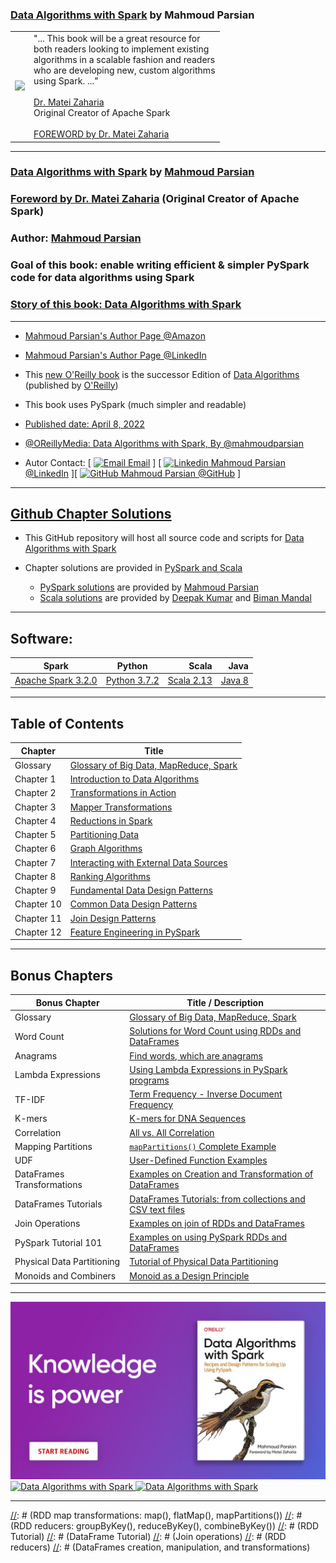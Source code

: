 ### [Data Algorithms with Spark](https://www.oreilly.com/library/view/data-algorithms-with/9781492082378/) by Mahmoud Parsian

<table>
<tr>
<td>
<a href="https://www.oreilly.com/library/view/data-algorithms-with/9781492082378/">
<img src="https://learning.oreilly.com/library/cover/9781492082378/250w/">
</a>
</td>
<td>
"... This  book  will be a  great resource for <br>
both readers looking  to  implement  existing <br>
algorithms in a scalable fashion and readers <br>
who are developing new, custom algorithms  <br>
using Spark. ..." <br>
<br>
<a href="https://cs.stanford.edu/people/matei/">Dr. Matei Zaharia</a><br>
Original Creator of Apache Spark <br>
<br>
<a href="https://github.com/mahmoudparsian/data-algorithms-with-spark/blob/master/docs/FOREWORD_by_Dr_Matei_Zaharia.md">FOREWORD by Dr. Matei Zaharia</a><br>
</td>
</tr>   
</table>


-------

### [Data Algorithms with Spark](https://www.oreilly.com/library/view/data-algorithms-with/9781492082378/) by [Mahmoud Parsian](https://www.linkedin.com/mahmoudparsian/)

### [Foreword by Dr. Matei Zaharia](./docs/FOREWORD_by_Dr_Matei_Zaharia.md) (Original Creator of Apache Spark)

### Author: [Mahmoud Parsian](https://www.linkedin.com/in/mahmoudparsian/) 

### Goal of this book: enable writing efficient & simpler PySpark code for data algorithms using Spark

### [Story of this book: Data Algorithms with Spark](./docs/story_of_book.md)


--------

* [Mahmoud Parsian's Author Page @Amazon](https://www.amazon.com/author/mahmoudparsian/)

* [Mahmoud Parsian's Author Page @LinkedIn](https://www.linkedin.com/mahmoudparsian/)

* This [new O'Reilly book](https://www.oreilly.com/library/view/data-algorithms-with/9781492082378/) 
  is the successor Edition of [Data Algorithms](https://www.oreilly.com/library/view/data-algorithms/9781491906170/) 
  (published by [O'Reilly](https://www.oreilly.com/library/view/data-algorithms-with/9781492082378/))

* This book uses PySpark (much simpler and readable)
	
* [Published date: April 8, 2022](https://www.oreilly.com/library/view/data-algorithms-with/9781492082378/)

* [@OReillyMedia: Data Algorithms with Spark, By @mahmoudparsian](https://twitter.com/OReillyMedia/status/1511796122548903938/)

* Autor Contact: [ [![Email](https://support.microsoft.com/images/Mail-GrayScale.png) Email](mailto:mahmoud.parsian@yahoo.com) ]  [  [![Linkedin](https://i.stack.imgur.com/gVE0j.png) Mahmoud Parsian @LinkedIn](https://www.linkedin.com/mahmoudparsian/) ][  [![GitHub](https://i.stack.imgur.com/tskMh.png) Mahmoud Parsian @GitHub](https://github.com/mahmoudparsian/) ]


-------

## [Github Chapter Solutions](./code/)

* This GitHub repository will host all source code and scripts for 
  [Data Algorithms with Spark]((https://www.oreilly.com/library/view/data-algorithms-with/9781492082378/))

* Chapter solutions are provided in [PySpark and Scala](./code/)
	* [PySpark solutions](./code/) are provided by [Mahmoud Parsian](https://github.com/mahmoudparsian/)
	* [Scala solutions](./code/) are provided by [Deepak Kumar](https://github.com/deepakmca05/) and [Biman Mandal](https://github.com/bimanmandal/)
	
-----

## Software:


| Spark    |      Python      |  Scala | Java 
|----------|:----------------:|-------:|-----------:|
| [Apache Spark 3.2.0](http://spark.apache.org/downloads.html) |  [Python 3.7.2](https://www.python.org/downloads/) | [Scala 2.13](https://https://www.scala-lang.org/download/scala2.html) | [Java 8](https://www.oracle.com/java/technologies/downloads/#java8) |

-----

## Table of Contents

| Chapter      |      Title       |
|--------------|------------------|
| Glossary     | [Glossary of Big Data, MapReduce, Spark](https://github.com/mahmoudparsian/big-data-mapreduce-course/blob/master/slides/glossary/glossary_of_big_data_and_mapreduce.md)
| Chapter 1    | [Introduction to Data Algorithms](./code/chap01/) |
| Chapter 2    | [Transformations in Action](./code/chap02/) |
| Chapter 3    | [Mapper Transformations](./code/chap03/) |
| Chapter 4    | [Reductions in Spark](./code/chap04/) |
| Chapter 5    | [Partitioning Data](./code/chap05/) |
| Chapter 6    | [Graph Algorithms](./code/chap06/) |
| Chapter 7    | [Interacting with External Data Sources](./code/chap07/) |
| Chapter 8    | [Ranking Algorithms](./code/chap08/) |
| Chapter 9    | [Fundamental Data Design Patterns](./code/chap09/) |
| Chapter 10   | [Common Data Design Patterns](./code/chap10/) |
| Chapter 11   | [Join Design Patterns](./code/chap11/) |
| Chapter 12   | [Feature Engineering in PySpark](./code/chap12/) |


--------

## Bonus Chapters


| Bonus Chapter                     | Title / Description  |
|-----------------------------------|----------------------|
| Glossary                          | [Glossary of Big Data, MapReduce, Spark](https://github.com/mahmoudparsian/big-data-mapreduce-course/blob/master/slides/glossary/glossary_of_big_data_and_mapreduce.md)  |
| Word Count                        | [Solutions for Word Count using RDDs and DataFrames](./code/bonus_chapters/wordcount/)  |
| Anagrams                          | [Find words, which are anagrams](./code/bonus_chapters/anagrams/) |
| Lambda Expressions                | [Using Lambda Expressions in PySpark programs](./code/bonus_chapters/lambda_expressions/) |
| TF-IDF                            | [Term Frequency - Inverse Document Frequency](./code/bonus_chapters/TF-IDF/) |
| K-mers                            | [K-mers for DNA Sequences](./code/bonus_chapters/k-mers/) |
| Correlation                       | [All vs. All Correlation](./code/bonus_chapters/correlation/)  |
| Mapping Partitions                | [`mapPartitions()` Complete Example](./code/bonus_chapters/mappartitions/)  |
| UDF                               | [User-Defined Function Examples](./code/bonus_chapters/UDF/)  |
| DataFrames Transformations        | [Examples on Creation and Transformation of DataFrames](./code/bonus_chapters/dataframes/) |
| DataFrames Tutorials              | [DataFrames Tutorials: from collections and CSV text files](./code/bonus_chapters/dataframes/) |
| Join Operations                   | [Examples on join of RDDs and DataFrames](./code/bonus_chapters/join/)|
| PySpark Tutorial 101              | [Examples on using PySpark RDDs and DataFrames](./code/bonus_chapters/pyspark_tutorial/) |
| Physical Data Partitioning        | [Tutorial of Physical Data Partitioning](./code/bonus_chapters/physical_partitioning/README.md) |
| Monoids and Combiners             | [Monoid as a Design Principle](https://github.com/mahmoudparsian/data-algorithms-with-spark/blob/master/wiki-spark/docs/monoid/README.md) |

-------

<a href="https://www.oreilly.com/library/view/data-algorithms-with/9781492082378">
    <img
        alt="Data Algorithms with Spark"
        src="images/data_algorithms_with_spark_knowledge_is_power.jpeg"
>

<a href="https://www.oreilly.com/library/view/data-algorithms-with/9781492082378/">
    <img
        alt="Data Algorithms with Spark"
        src="images/Data-Algorithms-with-Spark_mech2.png"
>

<a href="https://www.oreilly.com/library/view/data-algorithms-with/9781492082378/">
    <img
        alt="Data Algorithms with Spark"
        src="images/Data_Algorithms_with_Spark_COVER_9781492082385.png"
>

------

[//]: # (metadata:)
[//]: # (Data Algorithms with Spark, Spark, PySpark, Python)
[//]: # (MapReduce, Distributed Algorithms, mappers, reducers, partitioners)
[//]: # (Transformations, Actions, RDDs, DataFrames, SQL)
[//]: # (Data Design Patterns, monoids)
[//]: # (RDD map transformations: map(), flatMap(), mapPartitions())
[//]: # (RDD reducers: groupByKey(), reduceByKey(), combineByKey())
[//]: # (RDD Tutorial)
[//]: # (DataFrame Tutorial)
[//]: # (Join operations)
[//]: # (RDD reducers)
[//]: # (DataFrames creation, manipulation, and transformations)
